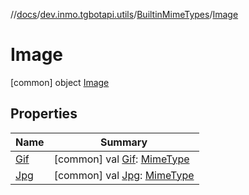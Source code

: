 //[docs](../../../../index.md)/[dev.inmo.tgbotapi.utils](../../index.md)/[BuiltinMimeTypes](../index.md)/[Image](index.md)



# Image  
 [common] object [Image](index.md)   


## Properties  
  
|  Name |  Summary | 
|---|---|
| <a name="dev.inmo.tgbotapi.utils/BuiltinMimeTypes.Image/Gif/#/PointingToDeclaration/"></a>[Gif](-gif.md)| <a name="dev.inmo.tgbotapi.utils/BuiltinMimeTypes.Image/Gif/#/PointingToDeclaration/"></a> [common] val [Gif](-gif.md): [MimeType](../../-mime-type/index.md)   <br>|
| <a name="dev.inmo.tgbotapi.utils/BuiltinMimeTypes.Image/Jpg/#/PointingToDeclaration/"></a>[Jpg](-jpg.md)| <a name="dev.inmo.tgbotapi.utils/BuiltinMimeTypes.Image/Jpg/#/PointingToDeclaration/"></a> [common] val [Jpg](-jpg.md): [MimeType](../../-mime-type/index.md)   <br>|

